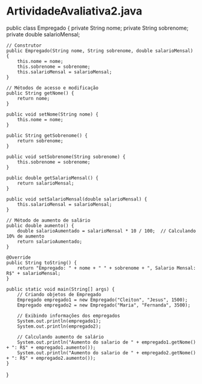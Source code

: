 # ArtividadeAvaliativa2.java

public class Empregado {
    private String nome;
    private String sobrenome;
    private double salarioMensal;

    // Construtor
    public Empregado(String nome, String sobrenome, double salarioMensal) {
        this.nome = nome;
        this.sobrenome = sobrenome;
        this.salarioMensal = salarioMensal;
    }

    // Métodos de acesso e modificação
    public String getNome() {
        return nome;
    }

    public void setNome(String nome) {
        this.nome = nome;
    }

    public String getSobrenome() {
        return sobrenome;
    }

    public void setSobrenome(String sobrenome) {
        this.sobrenome = sobrenome;
    }

    public double getSalarioMensal() {
        return salarioMensal;
    }

    public void setSalarioMensal(double salarioMensal) {
        this.salarioMensal = salarioMensal;
    }

    // Método de aumento de salário
    public double aumento() {
        double salarioAumentado = salarioMensal * 10 / 100;  // Calculando 10% de aumento
        return salarioAumentado;
    }

    @Override
    public String toString() {
        return "Empregado: " + nome + " " + sobrenome + ", Salario Mensal: R$" + salarioMensal;
    }

    public static void main(String[] args) {
        // Criando objetos de Empregado
        Empregado empregado1 = new Empregado("Cleiton", "Jesus", 1500);
        Empregado empregado2 = new Empregado("Maria", "Fernanda", 3500);

        // Exibindo informações dos empregados
        System.out.println(empregado1);
        System.out.println(empregado2);

        // Calculando aumento de salário
        System.out.println("Aumento do salario de " + empregado1.getNome() + ": R$" + empregado1.aumento());
        System.out.println("Aumento do salario de " + empregado2.getNome() + ": R$" + empregado2.aumento());
    }
}
